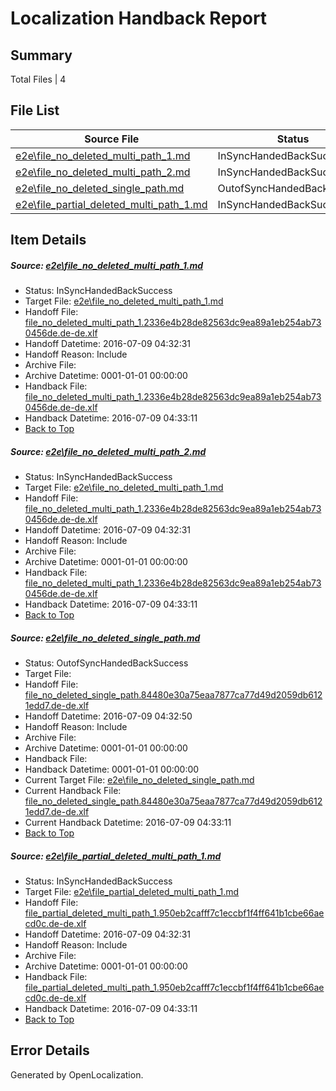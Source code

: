 # <a name='report-top'></a> Localization Handback Report

## Summary
 Total Files | 4

## File List
 Source File | Status | Details 
 ----------- | ------ | ------- 
 [e2e\file_no_deleted_multi_path_1.md](https://github.com/OpenLocalizationTestOrg/oltest/blob/25447668f0584c242c207efa5dc910af0f8287d6/e2e/file_no_deleted_multi_path_1.md) | InSyncHandedBackSuccess | [Details](#5f04eb0119197edc0ecc48a3fbc99b92d485dc971)
 [e2e\file_no_deleted_multi_path_2.md](https://github.com/OpenLocalizationTestOrg/oltest/blob/a008dab2f938a4375499b03fff9989249b3948eb/e2e/file_no_deleted_multi_path_2.md) | InSyncHandedBackSuccess | [Details](#5f04eb0119197edc0ecc48a3fbc99b92d485dc972)
 [e2e\file_no_deleted_single_path.md](https://github.com/OpenLocalizationTestOrg/oltest/blob/a008dab2f938a4375499b03fff9989249b3948eb/e2e/file_no_deleted_single_path.md) | OutofSyncHandedBackSuccess | [Details](#da41c2a288165a81f1e0c3381e1357942e1be3e33)
 [e2e\file_partial_deleted_multi_path_1.md](https://github.com/OpenLocalizationTestOrg/oltest/blob/25447668f0584c242c207efa5dc910af0f8287d6/e2e/file_partial_deleted_multi_path_1.md) | InSyncHandedBackSuccess | [Details](#767401f035be255bd577bb87dc5ab8cb00e52efa4)

## Item Details
##### <a name='5f04eb0119197edc0ecc48a3fbc99b92d485dc971'></a> Source: [e2e\file_no_deleted_multi_path_1.md](https://github.com/OpenLocalizationTestOrg/oltest/blob/25447668f0584c242c207efa5dc910af0f8287d6/e2e/file_no_deleted_multi_path_1.md)
* Status: InSyncHandedBackSuccess
* Target File: [e2e\file_no_deleted_multi_path_1.md](https://github.com/OpenLocalizationTestOrg/oltest-dede-fly/blob/bee1f499ffc2dafcad69fbced3ac387513f03ca5/e2e/file_no_deleted_multi_path_1.md)
* Handoff File: [file_no_deleted_multi_path_1.2336e4b28de82563dc9ea89a1eb254ab730456de.de-de.xlf](https://github.com/OpenLocalizationTestOrg/olhandoff-e2e/blob/7548a972bee95ca53a51c2384b66d11d641723e5/ol-handoff/OpenLocalizationTestOrg/oltest-dede-fly/ci/mt/file_no_deleted_multi_path_1.2336e4b28de82563dc9ea89a1eb254ab730456de.de-de.xlf)
* Handoff Datetime: 2016-07-09 04:32:31
* Handoff Reason: Include
* Archive File: 
* Archive Datetime: 0001-01-01 00:00:00
* Handback File: [file_no_deleted_multi_path_1.2336e4b28de82563dc9ea89a1eb254ab730456de.de-de.xlf](https://github.com/OpenLocalizationTestOrg/olhandback-e2e/blob/17a0fed8c73287b5b54528caf9ecc7f89904cc52/ol-handback/OpenLocalizationTestOrg/oltest-dede-fly/ci/mt/file_no_deleted_multi_path_1.2336e4b28de82563dc9ea89a1eb254ab730456de.de-de.xlf)
* Handback Datetime: 2016-07-09 04:33:11
* [Back to Top](#report-top)

##### <a name='5f04eb0119197edc0ecc48a3fbc99b92d485dc972'></a> Source: [e2e\file_no_deleted_multi_path_2.md](https://github.com/OpenLocalizationTestOrg/oltest/blob/a008dab2f938a4375499b03fff9989249b3948eb/e2e/file_no_deleted_multi_path_2.md)
* Status: InSyncHandedBackSuccess
* Target File: [e2e\file_no_deleted_multi_path_1.md](https://github.com/OpenLocalizationTestOrg/oltest-dede-fly/blob/bee1f499ffc2dafcad69fbced3ac387513f03ca5/e2e/file_no_deleted_multi_path_1.md)
* Handoff File: [file_no_deleted_multi_path_1.2336e4b28de82563dc9ea89a1eb254ab730456de.de-de.xlf](https://github.com/OpenLocalizationTestOrg/olhandoff-e2e/blob/7548a972bee95ca53a51c2384b66d11d641723e5/ol-handoff/OpenLocalizationTestOrg/oltest-dede-fly/ci/mt/file_no_deleted_multi_path_1.2336e4b28de82563dc9ea89a1eb254ab730456de.de-de.xlf)
* Handoff Datetime: 2016-07-09 04:32:31
* Handoff Reason: Include
* Archive File: 
* Archive Datetime: 0001-01-01 00:00:00
* Handback File: [file_no_deleted_multi_path_1.2336e4b28de82563dc9ea89a1eb254ab730456de.de-de.xlf](https://github.com/OpenLocalizationTestOrg/olhandback-e2e/blob/17a0fed8c73287b5b54528caf9ecc7f89904cc52/ol-handback/OpenLocalizationTestOrg/oltest-dede-fly/ci/mt/file_no_deleted_multi_path_1.2336e4b28de82563dc9ea89a1eb254ab730456de.de-de.xlf)
* Handback Datetime: 2016-07-09 04:33:11
* [Back to Top](#report-top)

##### <a name='da41c2a288165a81f1e0c3381e1357942e1be3e33'></a> Source: [e2e\file_no_deleted_single_path.md](https://github.com/OpenLocalizationTestOrg/oltest/blob/a008dab2f938a4375499b03fff9989249b3948eb/e2e/file_no_deleted_single_path.md)
* Status: OutofSyncHandedBackSuccess
* Target File: 
* Handoff File: [file_no_deleted_single_path.84480e30a75eaa7877ca77d49d2059db6121edd7.de-de.xlf](https://github.com/OpenLocalizationTestOrg/olhandoff-e2e/blob/21314f04943b8e3126e8fff6f670ac4cf1088ce4/ol-handoff/OpenLocalizationTestOrg/oltest-dede-fly/ci/mt/file_no_deleted_single_path.84480e30a75eaa7877ca77d49d2059db6121edd7.de-de.xlf)
* Handoff Datetime: 2016-07-09 04:32:50
* Handoff Reason: Include
* Archive File: 
* Archive Datetime: 0001-01-01 00:00:00
* Handback File: 
* Handback Datetime: 0001-01-01 00:00:00
* Current Target File: [e2e\file_no_deleted_single_path.md](https://github.com/OpenLocalizationTestOrg/oltest-dede-fly/blob/bee1f499ffc2dafcad69fbced3ac387513f03ca5/e2e/file_no_deleted_single_path.md)
* Current Handback File: [file_no_deleted_single_path.84480e30a75eaa7877ca77d49d2059db6121edd7.de-de.xlf](https://github.com/OpenLocalizationTestOrg/olhandback-e2e/blob/17a0fed8c73287b5b54528caf9ecc7f89904cc52/ol-handback/OpenLocalizationTestOrg/oltest-dede-fly/ci/mt/file_no_deleted_single_path.84480e30a75eaa7877ca77d49d2059db6121edd7.de-de.xlf)
* Current Handback Datetime: 2016-07-09 04:33:11
* [Back to Top](#report-top)

##### <a name='767401f035be255bd577bb87dc5ab8cb00e52efa4'></a> Source: [e2e\file_partial_deleted_multi_path_1.md](https://github.com/OpenLocalizationTestOrg/oltest/blob/25447668f0584c242c207efa5dc910af0f8287d6/e2e/file_partial_deleted_multi_path_1.md)
* Status: InSyncHandedBackSuccess
* Target File: [e2e\file_partial_deleted_multi_path_1.md](https://github.com/OpenLocalizationTestOrg/oltest-dede-fly/blob/bee1f499ffc2dafcad69fbced3ac387513f03ca5/e2e/file_partial_deleted_multi_path_1.md)
* Handoff File: [file_partial_deleted_multi_path_1.950eb2cafff7c1eccbf1f4ff641b1cbe66aecd0c.de-de.xlf](https://github.com/OpenLocalizationTestOrg/olhandoff-e2e/blob/7548a972bee95ca53a51c2384b66d11d641723e5/ol-handoff/OpenLocalizationTestOrg/oltest-dede-fly/ci/mt/file_partial_deleted_multi_path_1.950eb2cafff7c1eccbf1f4ff641b1cbe66aecd0c.de-de.xlf)
* Handoff Datetime: 2016-07-09 04:32:31
* Handoff Reason: Include
* Archive File: 
* Archive Datetime: 0001-01-01 00:00:00
* Handback File: [file_partial_deleted_multi_path_1.950eb2cafff7c1eccbf1f4ff641b1cbe66aecd0c.de-de.xlf](https://github.com/OpenLocalizationTestOrg/olhandback-e2e/blob/17a0fed8c73287b5b54528caf9ecc7f89904cc52/ol-handback/OpenLocalizationTestOrg/oltest-dede-fly/ci/mt/file_partial_deleted_multi_path_1.950eb2cafff7c1eccbf1f4ff641b1cbe66aecd0c.de-de.xlf)
* Handback Datetime: 2016-07-09 04:33:11
* [Back to Top](#report-top)


## Error Details

Generated by OpenLocalization.
